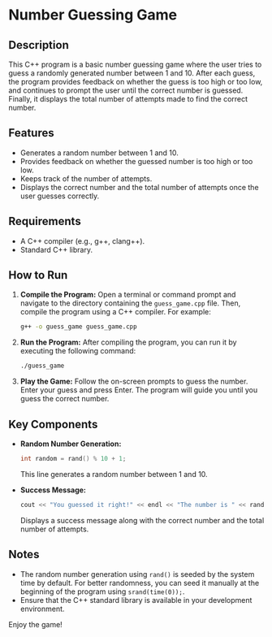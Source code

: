 # Number Guessing Game

## Description
This C++ program is a basic number guessing game where the user tries to guess a randomly generated number between 1 and 10. After each guess, the program provides feedback on whether the guess is too high or too low, and continues to prompt the user until the correct number is guessed. Finally, it displays the total number of attempts made to find the correct number.

## Features

- Generates a random number between 1 and 10.
- Provides feedback on whether the guessed number is too high or too low.
- Keeps track of the number of attempts.
- Displays the correct number and the total number of attempts once the user guesses correctly.

## Requirements

- A C++ compiler (e.g., g++, clang++).
- Standard C++ library.

## How to Run

1. **Compile the Program:**
    Open a terminal or command prompt and navigate to the directory containing the `guess_game.cpp` file. Then, compile the program using a C++ compiler. For example:
    ```sh
    g++ -o guess_game guess_game.cpp
    ```

2. **Run the Program:**
    After compiling the program, you can run it by executing the following command:
    ```sh
    ./guess_game
    ```

3. **Play the Game:**
    Follow the on-screen prompts to guess the number. Enter your guess and press Enter. The program will guide you until you guess the correct number.

## Key Components

- **Random Number Generation:**
    ```cpp
    int random = rand() % 10 + 1;
    ```
    This line generates a random number between 1 and 10.

- **Success Message:**
    ```cpp
    cout << "You guessed it right!" << endl << "The number is " << random << ". Number of attempts: " << attempt;
    ```
    Displays a success message along with the correct number and the total number of attempts.

## Notes

- The random number generation using `rand()` is seeded by the system time by default. For better randomness, you can seed it manually at the beginning of the program using `srand(time(0));`.
- Ensure that the C++ standard library is available in your development environment.

Enjoy the game!
